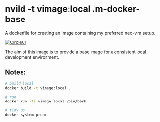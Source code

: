 # nvild -t vimage:local .m-docker-base

A dockerfile for creating an image containing my preferred neo-vim
setup.

[![CircleCI](https://circleci.com/gh/rudenoise/nvim-docker-base/tree/master.svg?style=svg&circle-token=d7c5404707463cc4edfe0ae89aeca71fa14de933)](https://circleci.com/gh/rudenoise/nvim-docker-base/tree/master)

The aim of this image is to provide a base image for a consistent
local development environment.

## Notes:

```bash
# build local
docker build -t vimage:local .

# run
docker run -ti vimage:local /bin/bash

# tidy up
docker system prune
```
